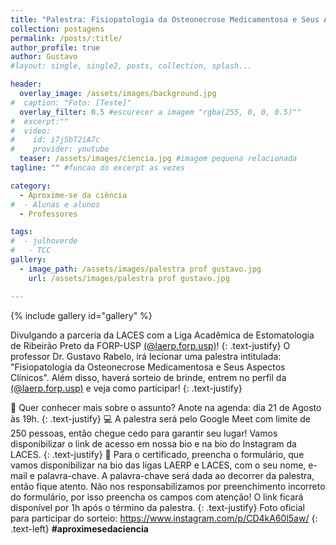 ```yaml
---
title: "Palestra: Fisiopatologia da Osteonecrose Medicamentosa e Seus Aspectos Clínicos"
collection: postagens
permalink: /posts/:title/
author_profile: true
author: Gustavo
#layout: single, single2, posts, collection, splash...

header:
  overlay_image: /assets/images/background.jpg
#  caption: "Foto: [Teste]"
  overlay_filter: 0.5 #escurecer a imagem "rgba(255, 0, 0, 0.5)""
#  excerpt:""
#  video:
#    id: i7jSbT2iA7c
#    provider: youtube
  teaser: /assets/images/ciencia.jpg #imagem pequena relacionada
tagline: "" #funcao do excerpt as vezes

category:
  - Aproxime-se da ciência
#  - Alunas e alunos
  - Professores

tags:
#  - julhoverde
#   - TCC
gallery:
  - image_path: /assets/images/palestra prof gustavo.jpg
    url: /assets/images/palestra prof gustavo.jpg

---
```

{% include gallery id="gallery" %}

Divulgando a parceria da LACES com a Liga Acadêmica de Estomatologia de Ribeirão Preto da FORP-USP <a href="https://instagram.com/laerp.forp.usp">(@laerp.forp.usp)</a>!
{: .text-justify}
O professor Dr. Gustavo Rabelo, irá lecionar uma palestra intitulada: "Fisiopatologia da Osteonecrose Medicamentosa e Seus Aspectos Clínicos". Além disso, haverá sorteio de brinde, entrem no perfil da <a href="https://instagram.com/laerp.forp.usp">(@laerp.forp.usp)</a> e veja como participar!
{: .text-justify}

📒 Quer conhecer mais sobre o assunto?
Anote na agenda: dia 21 de Agosto às 19h.
{: .text-justify}
💻 A palestra será pelo Google Meet com limite de 250 pessoas, então chegue cedo para garantir seu lugar! Vamos disponibilizar o link de acesso em nossa bio e na bio do Instagram da LACES.
{: .text-justify}
📧 Para o certificado, preencha o formulário, que vamos disponibilizar na bio das ligas LAERP e LACES, com o seu nome, e-mail e palavra-chave. A palavra-chave será dada ao decorrer da palestra, então fique atento. Não nos responsabilizamos por preenchimento incorreto do formulário, por isso preencha os campos com atenção! O link ficará disponível por 1h após o término da palestra.
{: .text-justify}
Foto oficial para participar do sorteio: <a href="https://www.instagram.com/p/CD4kA60l5aw/">https://www.instagram.com/p/CD4kA60l5aw/</a>
{: .text-left}
**#aproximesedaciencia**
